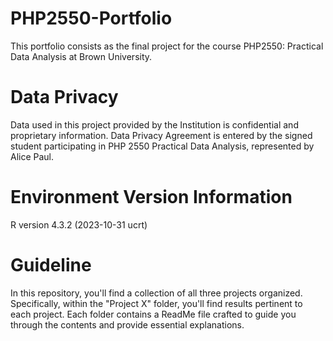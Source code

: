 # PHP2550-Portfolio
This portfolio consists as the final project for the course PHP2550: Practical Data Analysis at Brown University. 

# Data Privacy
Data used in this project provided by the Institution is confidential and proprietary information. Data Privacy Agreement is entered by the signed student participating in PHP 2550 Practical Data Analysis, represented by Alice Paul.

# Environment Version Information
R version 4.3.2 (2023-10-31 ucrt)

# Guideline
In this repository, you'll find a collection of all three projects organized. Specifically, within the "Project X" folder, you'll find results pertinent to each project. Each folder contains a ReadMe file  crafted to guide you through the contents and provide essential explanations.
